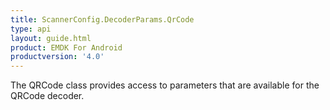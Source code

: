 ```yaml
---
title: ScannerConfig.DecoderParams.QrCode
type: api
layout: guide.html
product: EMDK For Android
productversion: '4.0'
---
```



The QRCode class provides access to parameters that are available for
 the QRCode decoder.









